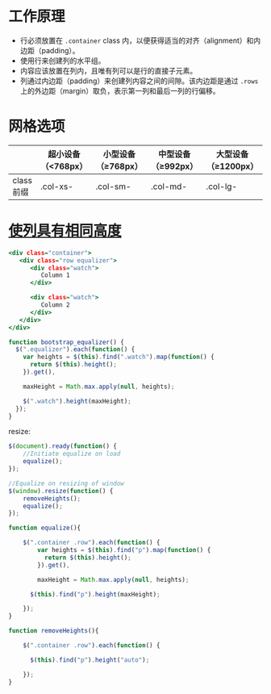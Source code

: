 # 工作原理
* 行必须放置在 `.container` class 内，以便获得适当的对齐（alignment）和内边距（padding）。
* 使用行来创建列的水平组。
* 内容应该放置在列内，且唯有列可以是行的直接子元素。
* 列通过内边距（padding）来创建列内容之间的间隙。该内边距是通过 `.rows` 上的外边距（margin）取负，表示第一列和最后一列的行偏移。

# 网格选项

| | 超小设备（<768px） | 小型设备（≥768px） | 中型设备（≥992px） | 大型设备（≥1200px） |
| --- | --- | --- | --- | --- |
| class前缀 | .col-xs- | .col-sm- | .col-md- | .col-lg- |


# [使列具有相同高度](https://stackoverflow.com/questions/23287206/same-height-column-bootstrap-3-row-responsive)
```htm
<div class="container">
   <div class="row equalizer">
      <div class="watch">
         Column 1
      </div>

      <div class="watch">
         Column 2
      </div>
   </div>
</div>
```
```js
function bootstrap_equalizer() {
  $(".equalizer").each(function() {
    var heights = $(this).find(".watch").map(function() {
      return $(this).height();
    }).get(),

    maxHeight = Math.max.apply(null, heights);

    $(".watch").height(maxHeight);
  });
}
```

resize:  
```js
$(document).ready(function() {
    //Initiate equalize on load
    equalize();
});

//Equalize on resizing of window
$(window).resize(function() {
    removeHeights();
    equalize();
});

function equalize(){

    $(".container .row").each(function() {
        var heights = $(this).find("p").map(function() {
          return $(this).height();
        }).get(),

        maxHeight = Math.max.apply(null, heights);

      $(this).find("p").height(maxHeight);

    });
}

function removeHeights(){

    $(".container .row").each(function() {

      $(this).find("p").height("auto");

    });
}
```
